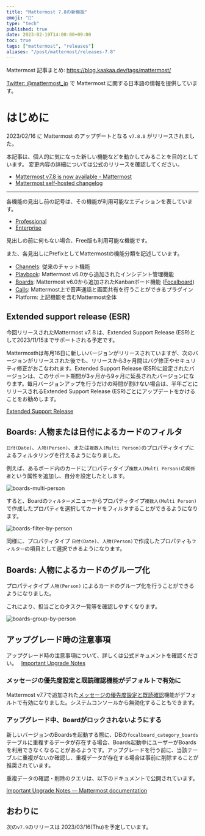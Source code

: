 ```yaml
---
title: "Mattermost 7.8の新機能"
emoji: "🎉"
type: "tech"
published: true
date: 2023-02-19T14:00:00+09:00
toc: true
tags: ["mattermost", "releases"]
aliases: "/post/mattermost/releases-7.8"
---
```


Mattermost 記事まとめ: https://blog.kaakaa.dev/tags/mattermost/

[Twitter: @mattermost_jp](https://twitter.com/mattermost_jp) で Mattermost に関する日本語の情報を提供しています。

# はじめに

2023/02/16 に Mattermost のアップデートとなる `v7.8.0` がリリースされました。  

本記事は、個人的に気になった新しい機能などを動かしてみることを目的としています。
変更内容の詳細については公式のリリースを確認してください。

- [Mattermost v7\.8 is now available \- Mattermost](https://mattermost.com/blog/mattermost-v7-8-is-now-available/)
- [Mattermost self\-hosted changelog](https://docs.mattermost.com/install/self-managed-changelog.html)

---

各機能の見出し前の記号は、その機能が利用可能なエディションを表しています。

- [Professional](https://mattermost.com/pricing/)
- [Enterprise](https://mattermost.com/pricing/)

見出しの前に何もない場合、Free版も利用可能な機能です。

また、各見出しにPrefixとしてMattermostの機能分類を記述しています。

- [Channels](https://docs.mattermost.com/guides/channels.html): 従来のチャット機能
- [Playbook](https://docs.mattermost.com/guides/playbooks.html): Mattermost v6.0から追加されたインシデント管理機能
- [Boards](https://docs.mattermost.com/guides/boards.html): Mattermost v6.0から追加されたKanbanボード機能 ([Focalboard](https://www.focalboard.com/))
- [Calls](https://docs.mattermost.com/channels/make-calls.html): Mattermost上で音声通話と画面共有を行うことができるプラグイン
- Platform: 上記機能を含むMattermost全体


## Extended support release (ESR)

今回リリースされたMattermost v7.８は、Extended Support Release (ESR)として2023/11/15までサポートされる予定です。

Mattermosthは毎月16日に新しいバージョンがリリースされていますが、次のバージョンがリリースされた後でも、リリースから3ヶ月間はバグ修正やセキュリティ修正がおこなわれます。Extended Support Release (ESR)に設定されたバージョンは、このサポート期間が3ヶ月から9ヶ月に延長されたバージョンになります。毎月バージョンアップを行うだけの時間が割けない場合は、半年ごとにリリースされるExtended Support Release (ESR)ごとにアップデートをかけることをお勧めします。

[Extended Support Release](https://docs.mattermost.com/upgrade/extended-support-release.html)

## Boards: 人物または日付によるカードのフィルタ

`日付(Date)`、`人物(Person)`、または`複数人(Multi Person)`のプロパティタイプによるフィルタリングを行えるようになりました。

例えば、あるボード内のカードにプロパティタイプ`複数人(Multi Person)`の`関係者`という属性を追加し、自分を設定したとします。

![boards-multi-person](https://blog.kaakaa.dev/images/posts/mattermost/releases-7.8/boards-multi-person.gif)

すると、Boardの`フィルター`メニューからプロパティタイプ`複数人(Multi Person)`で作成したプロパティを選択してカードをフィルタすることができるようになります。

![boards-filter-by-person](https://blog.kaakaa.dev/images/posts/mattermost/releases-7.8/boards-filter-by-person.gif)

同様に、プロパティタイプ `日付(Date)`、`人物(Person)`で作成したプロパティも`フィルター`の項目として選択できるようになります。

## Boards: 人物によるカードのグループ化

プロパティタイプ `人物(Person)` によるカードのグループ化を行うことができるようになりました。

これにより、担当ごとのタスク一覧等を確認しやすくなります。

![boards-group-by-person](https://blog.kaakaa.dev/images/posts/mattermost/releases-7.8/boards-group-by-person.png)

## アップグレード時の注意事項

アップグレード時の注意事項について、詳しくは公式ドキュメントを確認ください。　 
[Important Upgrade Notes](https://docs.mattermost.com/upgrade/important-upgrade-notes.html)

### メッセージの優先度設定と既読確認機能がデフォルトで有効に

Mattermost v7.7で追加された[メッセージの優先度設定と既読確認](https://blog.kaakaa.dev/post/mattermost/releases-7.7/#channels-%E3%83%A1%E3%83%83%E3%82%BB%E3%83%BC%E3%82%B8%E3%81%AE%E5%84%AA%E5%85%88%E5%BA%A6%E8%A8%AD%E5%AE%9A%E3%81%A8%E6%97%A2%E8%AA%AD%E7%A2%BA%E8%AA%8D)機能がデフォルトで有効になりました。システムコンソールから無効化することもできます。

### アップグレード中、Boardがロックされないようにする

新しいバージョンのBoardsを起動する際に、DBの`focalboard_category_boards`テーブルに重複するデータが存在する場合、Boards起動中にユーザーがBoardsを利用できなくなることがあるようです。アップグレードを行う前に、当該テーブルに重複がないか確認し、重複データが存在する場合は事前に削除することが推奨されています。

重複データの確認・削除のクエリは、以下のドキュメントで公開されています。

[Important Upgrade Notes — Mattermost documentation](http://mattermost-docs-preview-pulls.s3-website-us-east-1.amazonaws.com/6187/upgrade/important-upgrade-notes.html)

## おわりに
次の`v7.9`のリリースは 2023/03/16(Thu)を予定しています。
